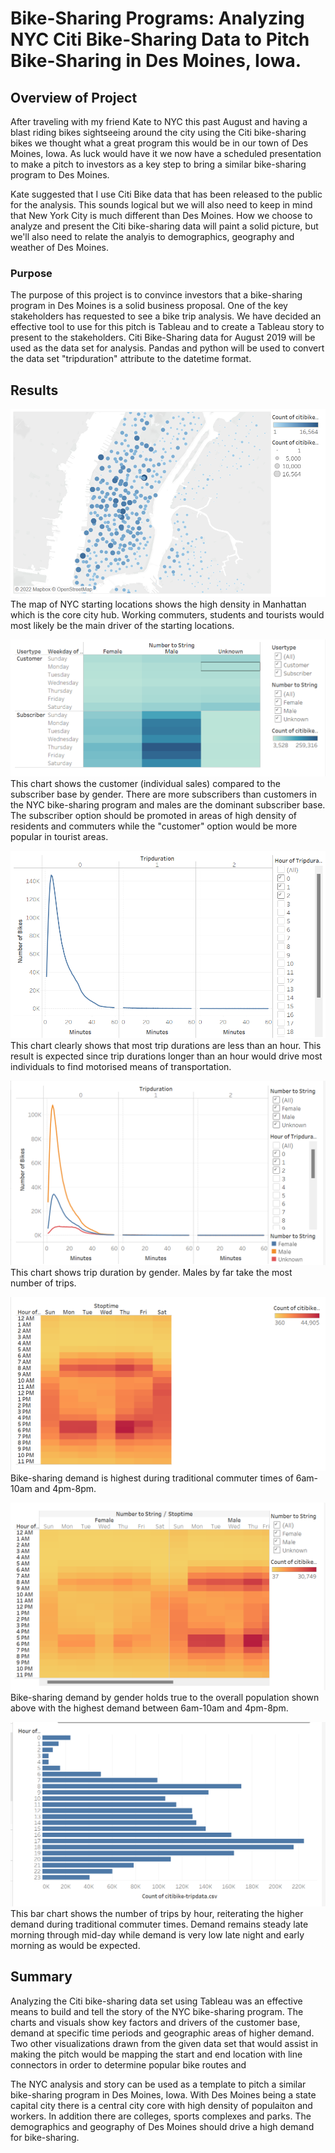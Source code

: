# Bike-Sharing Programs:  Analyzing NYC Citi Bike-Sharing Data to Pitch Bike-Sharing in Des Moines, Iowa. 

## Overview of Project
After traveling with my friend Kate to NYC this past August and having a blast riding bikes sightseeing around the city using the Citi bike-sharing bikes we thought what a great program this would be in our town of Des Moines, Iowa.  As luck would have it we now have a scheduled presentation to make a pitch to investors as a key step to bring a similar bike-sharing program to Des Moines.  

Kate suggested that I use Citi Bike data that has been released to the public for the analysis.  This sounds logical but we will also need to keep in mind that New York City is much different than Des Moines.  How we choose to analyze and present the Citi bike-sharing data will paint a solid picture, but we'll also need to relate the analyis to demographics, geography and weather of Des Moines. 

### Purpose
The purpose of this project is to convince investors that a bike-sharing program in Des Moines is a solid business proposal.  One of the key stakeholders has requested to see a bike trip analysis.  We have decided an effective tool to use for this pitch is Tableau and to create a Tableau story to present to the stakeholders.  Citi Bike-Sharing data for August 2019 will be used as the data set for analysis.  Pandas and python will be used to convert the data set "tripduration" attribute to the datetime format.

## Results

![NYC_Start_Map](https://raw.githubusercontent.com/JBro-Birds/bikesharing/master/support_images/NYC_Start_Map.png)
The map of NYC starting locations shows the high density in Manhattan which is the core city hub.  Working commuters, students and tourists would most likely be the main driver of the starting locations.

![Customer_Vs_Subscriber](https://raw.githubusercontent.com/JBro-Birds/bikesharing/master/support_images/Customer_Vs_Subscriber.png)
This chart shows the customer (individual sales) compared to the subscriber base by gender.  There are more subscribers than customers in the NYC bike-sharing program and males are the dominant subscriber base.  The subscriber option should be promoted in areas of high density of residents and commuters while the "customer" option would be more popular in tourist areas.

![Trip_Duration](https://raw.githubusercontent.com/JBro-Birds/bikesharing/master/support_images/Trip_Duration.png)
This chart clearly shows that most trip durations are less than an hour.  This result is expected since trip durations longer than an hour would drive most individuals to find motorised means of transportation.

![Trip_Duration_byGender](https://raw.githubusercontent.com/JBro-Birds/bikesharing/master/support_images/Trip_Duration_byGender.png)
This chart shows trip duration by gender.  Males by far take the most number of trips.

![Hours_Operations](https://raw.githubusercontent.com/JBro-Birds/bikesharing/master/support_images/Hours_Operations.png)
Bike-sharing demand is highest during traditional commuter times of 6am-10am and 4pm-8pm.

![Hours_Operations_Gender](https://raw.githubusercontent.com/JBro-Birds/bikesharing/master/support_images/Hours_Operations_Gender.png)
Bike-sharing demand by gender holds true to the overall population shown above with the highest demand between 6am-10am and 4pm-8pm.

![Number_Trips](https://raw.githubusercontent.com/JBro-Birds/bikesharing/master/support_images/Number_Trips.png)
This bar chart shows the number of trips by hour, reiterating the higher demand during traditional commuter times.  Demand remains steady late morning through mid-day while demand is very low late night and early morning as would be expected.

## Summary
Analyzing the Citi bike-sharing data set using Tableau was an effective means to build and tell the story of the NYC bike-sharing program.  The charts and visuals show key factors and drivers of the customer base, demand at specific time periods and geographic areas of higher demand.  Two other visualizations drawn from the given data set that would assist in making the pitch would be mapping the start and end location with line connectors in order to determine popular bike routes and 

The NYC analysis and story can be used as a template to pitch a similar bike-sharing program in Des Moines, Iowa.  With Des Moines being a state capital city there is a central city core with high density of populaiton and workers.  In addition there are colleges, sports complexes and parks.  The demographics and geography of Des Moines should drive a high demand for bike-sharing.
